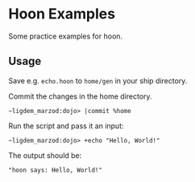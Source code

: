 # Hoon Examples

Some practice examples for hoon.

## Usage
Save e.g. `echo.hoon` to `home/gen` in your ship directory.

Commit the changes in the home directory.
```hoon
~ligdem_marzod:dojo> |commit %home
```

Run the script and pass it an input:
```hoon
~ligdem_marzod:dojo> +echo "Hello, World!"
```

The output should be:
```hoon
"hoon says: Hello, World!"
```
